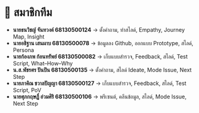 # 👥 สมาชิกทีม  
- **นายธนวิชญ์ จันทวงค์ 68130500124** → ตั้งคำถาม, ทำสไลด์, Empathy, Journey Map, Insight  
- **นายอธิฐาน เสนผาบ 68130500078** → ข้อมูลลง Github, ออกแบบ Prototype, สไลด์, Persona  
- **นายก้องภพ ก้อนทรัพย์ 68130500082** → เก็บแบบสำรวจ, Feedback, สไลด์, Test Script, What–How–Why  
- **น.ส.พัชรศร ปันปิน 68130500135** → ตั้งคำถาม, สไลด์ Ideate, Mode Issue, Next Step  
- **นายภาคิณ ชวาลปัญญา 68130500127** → เก็บแบบสำรวจ, Feedback, สไลด์, Test Script, PoV  
- **นายศุภกฤษฏิ์ อ่วมศิริ 68130500106** → พรีเซนต์, คลีนข้อมูล, สไลด์, Mode Issue, Next Step  

